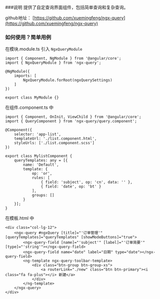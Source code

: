 ###说明
提供了自定查询界面组件，包括简单查询和复杂查询。

github地址： [https://github.com/xuemingfeng/ngx-query](https://github.com/xuemingfeng/ngx-query)

### 如何使用？简单用例
在模块.module.ts 引入 `NgxQueryModule` 

    import { Component, NgModule } from '@angular/core';
    import { NgxQueryModule } from 'ngx-query';

    @NgModule({
        imports: [
            NgxQueryModule.forRoot(ngxQuerySettings)
        ]
    })

    export class MyModule {}

在组件.component.ts 中

    import { Component, OnInit, ViewChild } from '@angular/core';
    import { QueryComponent } from 'ngx-query/query.component';

    @Component({
        selector: 'app-list',
        templateUrl: './list.component.html',
        styleUrls: ['./list.component.scss']
    })

    export class MylistComponent {
        queryTemplates: any = [{
            name: 'Default',
            template: {
                op: 'or',
                rules: [
                    { field: 'subject', op: 'cn', data: '' },
                    { field: 'date', op: 'bt' }
                ],
                groups: []
            }
        }];
    }

在模板.html 中

    <div class="col-lg-12">
        <ngx-query #ngxQuery [title]="'订单管理'" [queryTemplates]="queryTemplates" [showModeButtons]="true">
            <ngx-query-field [name]="'subject'" [label]="'订单简要'" [type]="'string'"></ngx-query-field>
            <ngx-query-field name="date" label="日期" type="date"></ngx-query-field>
            <ng-template ngx-query-toolbar-template>
                <div class="btn-group btn-group-xs">
                    <a routerLink="./new" class="btn btn-primary"><i class="fa fa-plus"></i> 新建</a>
                </div>
            </ng-template>
        </ngx-query>
    </div>
